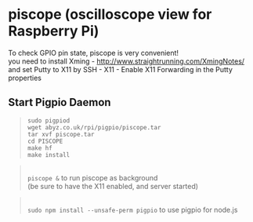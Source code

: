 # piscope (oscilloscope view for Raspberry Pi)
To check GPIO pin state, piscope is very convenient!
<br>you need to install Xming - http://www.straightrunning.com/XmingNotes/
<br>and set Putty to X11 by SSH - X11 - Enable X11 Forwarding in the Putty properties

## Start Pigpio Daemon
> `sudo pigpiod`
><br> `wget abyz.co.uk/rpi/pigpio/piscope.tar`
><br> `tar xvf piscope.tar`
><br> `cd PISCOPE`
><br> `make hf`
><br> `make install`

><br> `piscope &` to run piscope as background 
><br>(be sure to have the X11 enabled, and server started)

><br> `sudo npm install --unsafe-perm pigpio` to use pigpio for node.js